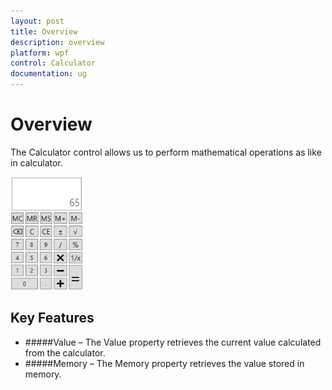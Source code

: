 ```yaml
---
layout: post
title: Overview
description: overview
platform: wpf
control: Calculator
documentation: ug
---
```


# Overview

The Calculator control allows us to perform mathematical operations as like in calculator.

![C:/Users/ApoorvahR/Desktop/1.png](Overview_images/Overview_img1.png)



## Key Features

* #####Value – The Value property retrieves the current value calculated from the calculator.
* #####Memory – The Memory property retrieves the value stored in memory.




